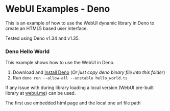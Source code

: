 # WebUI Examples - Deno

This is an example of how to use the WebUI dynamic library in Deno to create an
HTML5 based user interface.

Tested using Deno v1.34 and v1.35.

### Deno Hello World

This example shows how to use the WebUI in Deno.

1. Download and [Install Deno](https://github.com/denoland/deno/releases) (_Or
   just copy deno binary file into this folder_)
2. Run `deno run --allow-all --unstable hello_world.ts`

If any issue with during library loading a local version (WebUI pre-built
library at [webui.me](https://webui.me/)) can be used.

The first use embedded html page and the local one url file path
